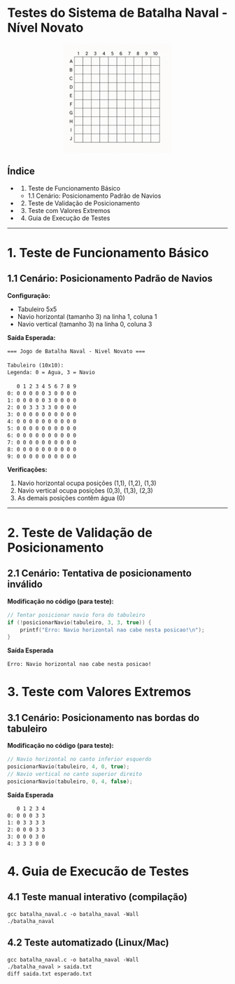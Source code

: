 # Testes do Sistema de Batalha Naval - Nível Novato

<img src="image.png" alt="Tabuleiro Batalha Naval" width="250" style="display: block; margin: 0 auto;" />

## Índice
- 1. Teste de Funcionamento Básico
  - 1.1 Cenário: Posicionamento Padrão de Navios
- 2. Teste de Validação de Posicionamento
- 3. Teste com Valores Extremos
- 4. Guia de Execução de Testes

---
# 1. Teste de Funcionamento Básico

## 1.1 Cenário: Posicionamento Padrão de Navios

**Configuração:**
- Tabuleiro 5x5
- Navio horizontal (tamanho 3) na linha 1, coluna 1
- Navio vertical (tamanho 3) na linha 0, coluna 3

**Saída Esperada:**
```
=== Jogo de Batalha Naval - Nivel Novato ===

Tabuleiro (10x10):
Legenda: 0 = Agua, 3 = Navio

   0 1 2 3 4 5 6 7 8 9 
0: 0 0 0 0 0 3 0 0 0 0 
1: 0 0 0 0 0 3 0 0 0 0 
2: 0 0 3 3 3 3 0 0 0 0 
3: 0 0 0 0 0 0 0 0 0 0 
4: 0 0 0 0 0 0 0 0 0 0 
5: 0 0 0 0 0 0 0 0 0 0 
6: 0 0 0 0 0 0 0 0 0 0 
7: 0 0 0 0 0 0 0 0 0 0 
8: 0 0 0 0 0 0 0 0 0 0 
9: 0 0 0 0 0 0 0 0 0 0 
```

**Verificações:**
1. Navio horizontal ocupa posições (1,1), (1,2), (1,3)
2. Navio vertical ocupa posições (0,3), (1,3), (2,3)
3. As demais posições contêm água (0)

---
# 2. Teste de Validação de Posicionamento

## 2.1 Cenário: Tentativa de posicionamento inválido

**Modificação no código (para teste):**
```c
// Tentar posicionar navio fora do tabuleiro
if (!posicionarNavio(tabuleiro, 3, 3, true)) {
    printf("Erro: Navio horizontal nao cabe nesta posicao!\n");
}
```

**Saída Esperada**
```shell
Erro: Navio horizontal nao cabe nesta posicao!
```

# 3. Teste com Valores Extremos
## 3.1 Cenário: Posicionamento nas bordas do tabuleiro
**Modificação no código (para teste):**
```c
// Navio horizontal no canto inferior esquerdo
posicionarNavio(tabuleiro, 4, 0, true);
// Navio vertical no canto superior direito
posicionarNavio(tabuleiro, 0, 4, false);
```

**Saída Esperada**
```shell
   0 1 2 3 4 
0: 0 0 0 3 3 
1: 0 3 3 3 3 
2: 0 0 0 3 3 
3: 0 0 0 3 0 
4: 3 3 3 0 0 
```

# 4. Guia de Execucão de Testes
## 4.1 Teste manual interativo (compilação)
```shell
gcc batalha_naval.c -o batalha_naval -Wall
./batalha_naval
```

## 4.2 Teste automatizado (Linux/Mac)
```shell
gcc batalha_naval.c -o batalha_naval -Wall
./batalha_naval > saida.txt
diff saida.txt esperado.txt
```
